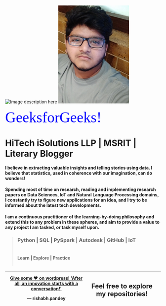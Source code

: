 ![Image description here](https://raw.githubusercontent.com/RishabhMech/RishabhMech/master/dy_dy.gif) ![Image description here](https://raw.githubusercontent.com/RishabhMech/RishabhMech/master/Webp.net-resizeimage.jpg)
 
<font size="60"
          face="verdana"
          color="blue"> 
            GeeksforGeeks! 
        </font> 
    <br> 
# HiTech iSolutions LLP   |   MSRIT   |    Literary Blogger <br>

#### I believe in extracting valuable insights and telling stories using data. I believe that statistics, used in coherence with our imagination, can do wonders! <br>

#### Spending most of time on research, reading and implementing research papers on Data Sciences, IoT and Natural Language Processing domains, I constantly try to figure new applications for an idea, and I try to be informed about the latest tech developments. <br>

#### I am a continuous practitioner of the learning-by-doing philosophy and extend this to any problem in these spheres, and aim to provide a value to any project I am tasked, or task myself upon. <br>
####

> ### Python  |  SQL  |  PySpark  |  Autodesk  |  GitHub  |  IoT <br> <br>
> #### Learn | Explore | Practice <br> <br>

<table class='tg'>
  <thead>
    <tr>
      <th class='tg-0pky'>
        <div class='center'>
          <a href="https://the7pm.wordpress.com/"> Give some ♥ on wordpress! </a>
          <a href="https://www.linkedin.com/in/innovationgrid/"> 'After all, an innovation starts with a conversation!' </a> 
          </p>&mdash; rishabh.pandey
        </div>
      </th>
      <th class='tg-0pky'>
        <h2> Feel free to explore my repositories! </h2>
      <th>
    </tr>
  </thead> 
</table> 
